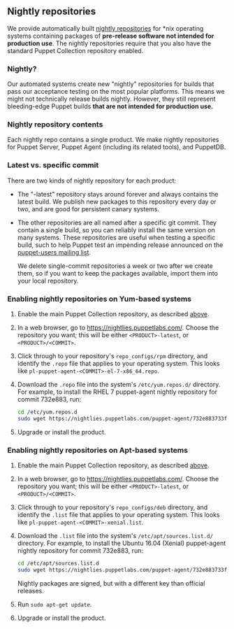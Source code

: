 ## Nightly repositories

We provide automatically built [nightly repositories](https://nightlies.puppetlabs.com/) for *nix operating systems containing packages of **pre-release software not intended for production use**. The nightly repositories require that you also have the standard Puppet Collection repository enabled.

### Nightly?

Our automated systems create new "nightly" repositories for builds that pass our acceptance testing on the most popular platforms. This means we might not technically release builds nightly. However, they still represent bleeding-edge Puppet builds **that are not intended for production use.**

### Nightly repository contents

Each nightly repo contains a single product. We make nightly repositories for Puppet Server, Puppet Agent (including its related tools), and PuppetDB.

### Latest vs. specific commit

There are two kinds of nightly repository for each product:

-   The "-latest" repository stays around forever and always contains the latest build. We publish new packages to this repository every day or two, and are good for persistent canary systems.

-   The other repositories are all named after a specific git commit. They contain a single build, so you can reliably install the same version on many systems. These repositories are useful when testing a specific build, such to help Puppet test an impending release announced on the [puppet-users mailing list](https://groups.google.com/forum/#!forum/puppet-users).

    We delete single-commit repositories a week or two after we create them, so if you want to keep the packages available, import them into your local repository.

### Enabling nightly repositories on Yum-based systems

1.  Enable the main Puppet Collection repository, as described [above](#yum-based-systems).

2.  In a web browser, go to <https://nightlies.puppetlabs.com/>. Choose the repository you want; this will be either `<PRODUCT>-latest`, or `<PRODUCT>/<COMMIT>`.

3.  Click through to your repository's `repo_configs/rpm` directory, and identify the `.repo` file that applies to your operating system. This looks like `pl-puppet-agent-<COMMIT>-el-7-x86_64.repo`.

4.  Download the `.repo` file into the system's `/etc/yum.repos.d/` directory. For example, to install the RHEL 7 puppet-agent nightly repository for commit 732e883, run:

    ``` bash
    cd /etc/yum.repos.d
    sudo wget https://nightlies.puppetlabs.com/puppet-agent/732e883733fe5e5989afe330e3c5cea00b678d1e/repo_configs/rpm/pl-puppet-agent-732e883733fe5e5989afe330e3c5cea00b678d1e-el-7-x86_64.repo
    ```

5.  Upgrade or install the product.

### Enabling nightly repositories on Apt-based systems

1.  Enable the main Puppet Collection repository, as described [above](#apt-based-systems).

2.  In a web browser, go to <https://nightlies.puppetlabs.com/>. Choose the repository you want; this will be either `<PRODUCT>-latest`, or `<PRODUCT>/<COMMIT>`.

3.  Click through to your repository's `repo_configs/deb` directory, and identify the `.list` file that applies to your operating system. This looks like `pl-puppet-agent-<COMMIT>-xenial.list`.

4.  Download the `.list` file into the system's `/etc/apt/sources.list.d/` directory. For example, to install the Ubuntu 16.04 (Xenial) puppet-agent nightly repository for commit 732e883, run:

    ``` bash
    cd /etc/apt/sources.list.d
    sudo wget https://nightlies.puppetlabs.com/puppet-agent/732e883733fe5e5989afe330e3c5cea00b678d1e/repo_configs/deb/pl-puppet-agent-732e883733fe5e5989afe330e3c5cea00b678d1e-xenial.list
    ```

    Nightly packages are signed, but with a different key than official releases.

5.  Run `sudo apt-get update`.

6.  Upgrade or install the product.
